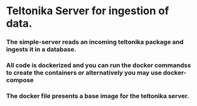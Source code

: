 # Teltonika Server for ingestion of data. 
### The simple-server reads an incoming teltonika package and ingests it in a database. 
### All code is dockerized and you can run the docker commandss to create the containers or alternatively you may use docker-compose
### The docker file presents a base image for the teltonika server. 


